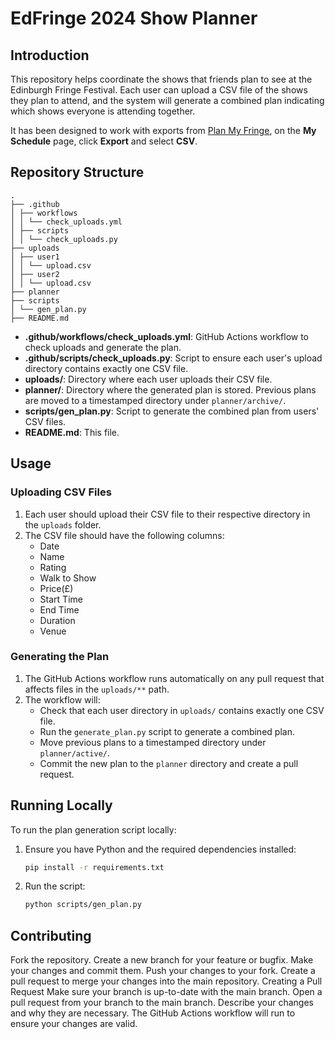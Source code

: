# EdFringe 2024 Show Planner

## Introduction

This repository helps coordinate the shows that friends plan to see at the Edinburgh Fringe Festival. Each user can upload a CSV file of the shows they plan to attend, and the system will generate a combined plan indicating which shows everyone is attending together.

It has been designed to work with exports from [Plan My Fringe](https://planmyfringe.co.uk/), on the __My Schedule__ page, click __Export__ and select __CSV__.

## Repository Structure
```
.
├── .github
│ ├── workflows
│ │ └── check_uploads.yml
│ ├── scripts
│ │ └── check_uploads.py
├── uploads
│ ├── user1
│ │ └── upload.csv
│ ├── user2
│ │ └── upload.csv
├── planner
├── scripts
│ └── gen_plan.py
├── README.md
```

- **.github/workflows/check_uploads.yml**: GitHub Actions workflow to check uploads and generate the plan.
- **.github/scripts/check_uploads.py**: Script to ensure each user's upload directory contains exactly one CSV file.
- **uploads/**: Directory where each user uploads their CSV file.
- **planner/**: Directory where the generated plan is stored. Previous plans are moved to a timestamped directory under `planner/archive/`.
- **scripts/gen_plan.py**: Script to generate the combined plan from users' CSV files.
- **README.md**: This file.

## Usage

### Uploading CSV Files

1. Each user should upload their CSV file to their respective directory in the `uploads` folder.
2. The CSV file should have the following columns:
   - Date
   - Name
   - Rating
   - Walk to Show
   - Price(£)
   - Start Time
   - End Time
   - Duration
   - Venue

### Generating the Plan

1. The GitHub Actions workflow runs automatically on any pull request that affects files in the `uploads/**` path.
2. The workflow will:
   - Check that each user directory in `uploads/` contains exactly one CSV file.
   - Run the `generate_plan.py` script to generate a combined plan.
   - Move previous plans to a timestamped directory under `planner/active/`.
   - Commit the new plan to the `planner` directory and create a pull request.

## Running Locally

To run the plan generation script locally:

1. Ensure you have Python and the required dependencies installed:
   ```bash
   pip install -r requirements.txt
   ```
2. Run the script:
   ```bash
   python scripts/gen_plan.py
   ``` 

## Contributing
Fork the repository.
Create a new branch for your feature or bugfix.
Make your changes and commit them.
Push your changes to your fork.
Create a pull request to merge your changes into the main repository.
Creating a Pull Request
Make sure your branch is up-to-date with the main branch.
Open a pull request from your branch to the main branch.
Describe your changes and why they are necessary.
The GitHub Actions workflow will run to ensure your changes are valid.